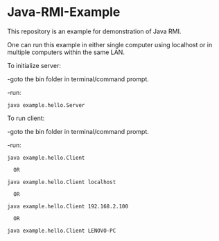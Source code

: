 # Java-RMI-Example
This repository is an example for demonstration of Java RMI.

One can run this example in either single computer using localhost or in multiple computers within the same LAN.

To initialize server:

  -goto the bin folder in terminal/command prompt.
  
  -run:
  
    java example.hello.Server
  
To run client:

  -goto the bin folder in terminal/command prompt.
  
  -run:
  
    java example.hello.Client
	
      OR
	  
    java example.hello.Client localhost
	
      OR
	  
    java example.hello.Client 192.168.2.100
	
      OR
	  
    java example.hello.Client LENOVO-PC
